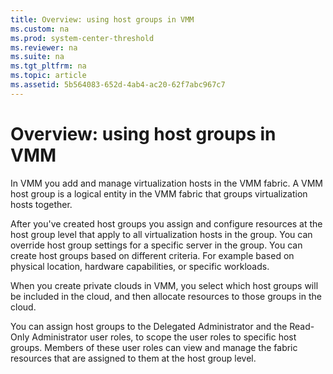 ```yaml
---
title: Overview: using host groups in VMM
ms.custom: na
ms.prod: system-center-threshold
ms.reviewer: na
ms.suite: na
ms.tgt_pltfrm: na
ms.topic: article
ms.assetid: 5b564083-652d-4ab4-ac20-62f7abc967c7
---
```

# Overview: using host groups in VMM


In VMM you add and manage virtualization hosts in the VMM fabric. A VMM host group is a logical entity in the VMM fabric that groups virtualization hosts together.

 After you've created host groups you assign and configure resources at the host group level that apply to all virtualization hosts in the group. You can override host group settings for a specific server in the group. You can create host groups based on different criteria. For example based on physical location, hardware capabilities, or specific workloads.
 

When you create private clouds in VMM,  you select which host groups will be included in the cloud, and then allocate resources to those groups in the cloud. 

You can assign host groups to the Delegated Administrator and the Read\-Only Administrator user roles, to scope the user roles to specific host groups. Members of these user roles can view and manage the fabric resources that are assigned to them at the host group level.


